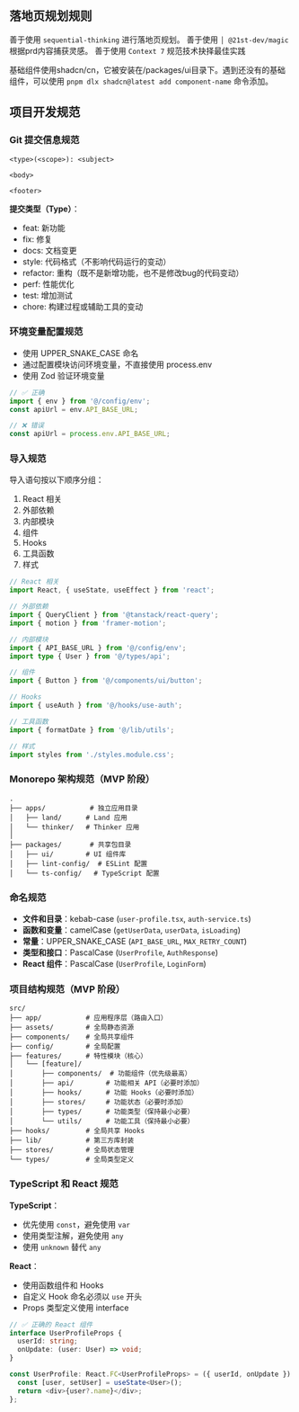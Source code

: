 ## 落地页规划规则

善于使用 `sequential-thinking` 进行落地页规划。
善于使用 `│ @21st-dev/magic` 根据prd内容捕获灵感。
善于使用 `Context 7` 规范技术抉择最佳实践

基础组件使用shadcn/cn，它被安装在/packages/ui目录下。遇到还没有的基础组件，可以使用 `pnpm dlx shadcn@latest add component-name` 命令添加。

## 项目开发规范

### Git 提交信息规范

```
<type>(<scope>): <subject>

<body>

<footer>
```

**提交类型（Type）**：
- feat: 新功能
- fix: 修复
- docs: 文档变更
- style: 代码格式（不影响代码运行的变动）
- refactor: 重构（既不是新增功能，也不是修改bug的代码变动）
- perf: 性能优化
- test: 增加测试
- chore: 构建过程或辅助工具的变动

### 环境变量配置规范

- 使用 UPPER_SNAKE_CASE 命名
- 通过配置模块访问环境变量，不直接使用 process.env
- 使用 Zod 验证环境变量

```typescript
// ✅ 正确
import { env } from '@/config/env';
const apiUrl = env.API_BASE_URL;

// ❌ 错误
const apiUrl = process.env.API_BASE_URL;
```

### 导入规范

导入语句按以下顺序分组：
1. React 相关
2. 外部依赖
3. 内部模块
4. 组件
5. Hooks
6. 工具函数
7. 样式

```typescript
// React 相关
import React, { useState, useEffect } from 'react';

// 外部依赖
import { QueryClient } from '@tanstack/react-query';
import { motion } from 'framer-motion';

// 内部模块
import { API_BASE_URL } from '@/config/env';
import type { User } from '@/types/api';

// 组件
import { Button } from '@/components/ui/button';

// Hooks
import { useAuth } from '@/hooks/use-auth';

// 工具函数
import { formatDate } from '@/lib/utils';

// 样式
import styles from './styles.module.css';
```

### Monorepo 架构规范（MVP 阶段）

```
.
├── apps/           # 独立应用目录
│   ├── land/      # Land 应用
│   └── thinker/   # Thinker 应用
│
├── packages/       # 共享包目录
│   ├── ui/        # UI 组件库
│   ├── lint-config/  # ESLint 配置
│   └── ts-config/   # TypeScript 配置
```

### 命名规范

- **文件和目录**：kebab-case (`user-profile.tsx`, `auth-service.ts`)
- **函数和变量**：camelCase (`getUserData`, `userData`, `isLoading`)
- **常量**：UPPER_SNAKE_CASE (`API_BASE_URL`, `MAX_RETRY_COUNT`)
- **类型和接口**：PascalCase (`UserProfile`, `AuthResponse`)
- **React 组件**：PascalCase (`UserProfile`, `LoginForm`)

### 项目结构规范（MVP 阶段）

```
src/
├── app/           # 应用程序层（路由入口）
├── assets/        # 全局静态资源
├── components/    # 全局共享组件
├── config/        # 全局配置
├── features/      # 特性模块（核心）
│   └── [feature]/
│       ├── components/  # 功能组件（优先级最高）
│       ├── api/        # 功能相关 API（必要时添加）
│       ├── hooks/      # 功能 Hooks（必要时添加）
│       ├── stores/     # 功能状态（必要时添加）
│       ├── types/      # 功能类型（保持最小必要）
│       └── utils/      # 功能工具（保持最小必要）
├── hooks/         # 全局共享 Hooks
├── lib/           # 第三方库封装
├── stores/        # 全局状态管理
└── types/         # 全局类型定义
```

### TypeScript 和 React 规范

**TypeScript**：
- 优先使用 `const`，避免使用 `var`
- 使用类型注解，避免使用 `any`
- 使用 `unknown` 替代 `any`

**React**：
- 使用函数组件和 Hooks
- 自定义 Hook 命名必须以 `use` 开头
- Props 类型定义使用 interface

```typescript
// ✅ 正确的 React 组件
interface UserProfileProps {
  userId: string;
  onUpdate: (user: User) => void;
}

const UserProfile: React.FC<UserProfileProps> = ({ userId, onUpdate }) => {
  const [user, setUser] = useState<User>();
  return <div>{user?.name}</div>;
};
```


